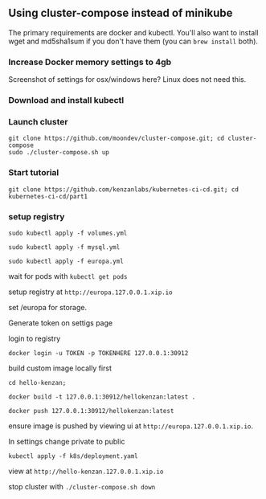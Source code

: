 ## Using cluster-compose instead of minikube

The primary requirements are docker and kubectl. You'll also want to install wget and md5sha1sum if you don't have them (you can `brew install` both). 

### Increase Docker memory settings to 4gb

Screenshot of settings for osx/windows here? Linux does not need this.

### Download and install kubectl

### Launch cluster

```
git clone https://github.com/moondev/cluster-compose.git; cd cluster-compose
sudo ./cluster-compose.sh up
```

### Start tutorial

```
git clone https://github.com/kenzanlabs/kubernetes-ci-cd.git; cd kubernetes-ci-cd/part1
```

### setup registry

`sudo kubectl apply -f volumes.yml`

`sudo kubectl apply -f mysql.yml`

`sudo kubectl apply -f europa.yml`

wait for pods with `kubectl get pods`

setup registry at `http://europa.127.0.0.1.xip.io`

set /europa for storage. 

Generate token on settigs page

login to registry

```
docker login -u TOKEN -p TOKENHERE 127.0.0.1:30912
```

build custom image locally first

`cd hello-kenzan;`

`docker build -t 127.0.0.1:30912/hellokenzan:latest .`

`docker push 127.0.0.1:30912/hellokenzan:latest`

ensure image is pushed by viewing ui at `http://europa.127.0.0.1.xip.io`. 

In settings change private to public


`kubectl apply -f k8s/deployment.yaml`

view at `http://hello-kenzan.127.0.0.1.xip.io`

stop cluster with `./cluster-compose.sh down`